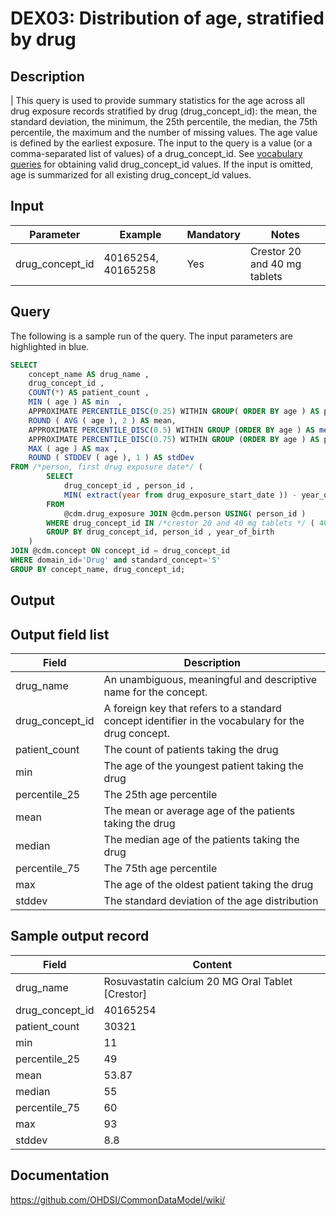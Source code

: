 <!---
Group:drug exposure
Name:DEX03 Distribution of age, stratified by drug
Author:Patrick Ryan
CDM Version: 5.0
-->

# DEX03: Distribution of age, stratified by drug

## Description
| This query is used to provide summary statistics for the age across all drug exposure records stratified by drug (drug_concept_id): the mean, the standard deviation, the minimum, the 25th percentile, the median, the 75th percentile, the maximum and the number of missing values. The age value is defined by the earliest exposure. The input to the query is a value (or a comma-separated list of values) of a drug_concept_id. See  [vocabulary queries](http://vocabqueries.omop.org/drug-queries) for obtaining valid drug_concept_id values. If the input is omitted, age is summarized for all existing drug_concept_id values.

## Input

|  Parameter |  Example |  Mandatory |  Notes |
| --- | --- | --- | --- |
| drug_concept_id | 40165254, 40165258 | Yes | Crestor 20 and 40 mg tablets |

## Query
The following is a sample run of the query. The input parameters are highlighted in  blue.

```sql
SELECT
    concept_name AS drug_name ,
    drug_concept_id ,
    COUNT(*) AS patient_count ,
    MIN ( age ) AS min  ,
    APPROXIMATE PERCENTILE_DISC(0.25) WITHIN GROUP( ORDER BY age ) AS percentile_25  ,
    ROUND ( AVG ( age ), 2 ) AS mean,
    APPROXIMATE PERCENTILE_DISC(0.5) WITHIN GROUP (ORDER BY age ) AS median  ,
    APPROXIMATE PERCENTILE_DISC(0.75) WITHIN GROUP (ORDER BY age ) AS percentile_75 ,
    MAX ( age ) AS max ,
    ROUND ( STDDEV ( age ), 1 ) AS stdDev
FROM /*person, first drug exposure date*/ (
        SELECT
            drug_concept_id , person_id ,
            MIN( extract(year from drug_exposure_start_date )) - year_of_birth as age
        FROM
            @cdm.drug_exposure JOIN @cdm.person USING( person_id )
        WHERE drug_concept_id IN /*crestor 20 and 40 mg tablets */ ( 40165254, 40165258 )
        GROUP BY drug_concept_id, person_id , year_of_birth
    )
JOIN @cdm.concept ON concept_id = drug_concept_id 
WHERE domain_id='Drug' and standard_concept='S'
GROUP BY concept_name, drug_concept_id;
```

## Output

## Output field list

|  Field |  Description |
| --- | --- |
| drug_name | An unambiguous, meaningful and descriptive name for the concept. |
| drug_concept_id | A foreign key that refers to a standard concept identifier in the vocabulary for the drug concept. |
| patient_count | The count of patients taking the drug |
| min | The age of the youngest patient taking the drug |
| percentile_25 | The 25th age percentile |
| mean | The mean or average age of the patients taking the drug |
| median | The median age of the patients taking the drug |
| percentile_75 | The 75th age percentile |
| max  | The age of the oldest patient taking the drug |
| stddev | The standard deviation of the age distribution |


## Sample output record

|  Field |  Content |
| --- | --- |
| drug_name | Rosuvastatin calcium 20 MG Oral Tablet [Crestor] |
| drug_concept_id | 40165254 |
| patient_count | 30321 |
| min | 11 |
| percentile_25 | 49 |
| mean | 53.87 |
| median | 55 |
| percentile_75 | 60 |
| max | 93 |
| stddev | 8.8 |

## Documentation
https://github.com/OHDSI/CommonDataModel/wiki/

